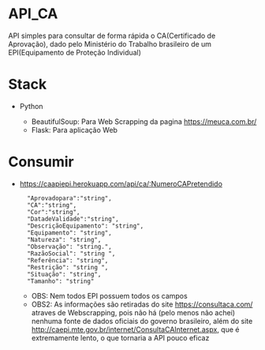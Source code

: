 # API_CA
API simples para consultar de forma rápida o CA(Certificado de Aprovação), dado pelo Ministério do Trabalho brasileiro de um EPI(Equipamento de Proteção Individual)

# Stack

- Python

  - BeautifulSoup: Para Web Scrapping da pagina https://meuca.com.br/
  - Flask: Para aplicação Web
  
 
 # Consumir
 
- https://caapiepi.herokuapp.com/api/ca/:NumeroCAPretendido
     
        "Aprovadopara":"string",
        "CA":"string",
        "Cor":"string",
        "DatadeValidade":"string",
        "DescriçãoEquipamento": "string",
        "Equipamento": "string",
        "Natureza": "string",
        "Observação": "string.",
        "RazãoSocial": "string ",
        "Referência": "string",
        "Restrição": "string ",
        "Situação": "string",
        "Tamanho": "string"
  
  - OBS: Nem todos EPI possuem todos os campos
  - OBS2: As informações são retiradas do site https://consultaca.com/ atraves de Webscrapping, pois não há (pelo menos não achei) nenhuma fonte de dados oficiais do governo brasileiro, além do site http://caepi.mte.gov.br/internet/ConsultaCAInternet.aspx, que é extremamente lento, o que tornaria a API pouco eficaz
